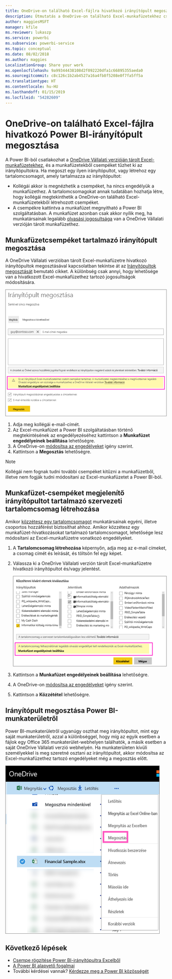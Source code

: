 ```yaml
---
title: OneDrive-on található Excel-fájlra hivatkozó irányítópult megosztása ‒ Power BI
description: Útmutatás a OneDrive-on található Excel-munkafüzetekhez csatlakozó, a munkafüzetből kitűzött csempéket tartalmazó irányítópultok megosztásához.
author: maggiesMSFT
manager: kfile
ms.reviewer: lukaszp
ms.service: powerbi
ms.subservice: powerbi-service
ms.topic: conceptual
ms.date: 08/02/2018
ms.author: maggies
LocalizationGroup: Share your work
ms.openlocfilehash: 9a99344438108d2f092220dfa1c66895355aeda0
ms.sourcegitcommit: c8c126c1b2ab4527a16a4fb8f5208e0f7fa5ff5a
ms.translationtype: HT
ms.contentlocale: hu-HU
ms.lasthandoff: 01/15/2019
ms.locfileid: "54282609"
---
```

# <a name="share-a-power-bi-dashboard-that-links-to-an-excel-file-in-onedrive"></a>OneDrive-on található Excel-fájlra hivatkozó Power BI-irányítópult megosztása
A Power BI-ból csatlakozhat a [OneDrive Vállalati verzióján tárolt Excel-munkafüzetekhez](service-excel-workbook-files.md), és a munkafüzetekből csempéket tűzhet ki az irányítópultokra. Ha megoszt egy ilyen irányítópultot, vagy létrehoz egy tartalomcsomagot, amely tartalmazza az irányítópultot:

* Kollégái akkor is megnézhetik a csempéket, ha nincs engedélyük a munkafüzethez. A tartalomcsomagokat annak tudatában hozhatja létre, hogy kollégái megtekinthetik a OneDrive-on található Excel-munkafüzetekből létrehozott csempéket.
* A csempékre kattintva a munkafüzet megnyitható a Power BI szolgáltatásban. A munkafüzet azonban csak akkor nyílik meg, ha munkatársainak legalább [olvasási jogosultsága](https://support.office.com/article/Share-documents-or-folders-in-Office-365-1fe37332-0f9a-4719-970e-d2578da4941c) van a OneDrive Vállalati verzióján tárolt munkafüzethez.

## <a name="share-a-dashboard-that-contains-workbook-tiles"></a>Munkafüzetcsempéket tartalmazó irányítópult megosztása
A OneDrive Vállalati verzióban tárolt Excel-munkafüzetre hivatkozó irányítópultok megosztásával kapcsolatban tekintse át az [Irányítópultok megosztását](service-share-dashboards.md) bemutató cikket. A különbség csak annyi, hogy lehetősége van a hivatkozott Excel-munkafüzethez tartozó jogosultságok módosítására.

  ![Irányítópult megosztása párbeszédpanel](media/service-share-dashboard-that-links-to-excel-onedrive/pbi_share_workbk.png)

1. Adja meg kollégái e-mail-címét.
2. Az Excel-munkafüzet a Power BI szolgáltatásban történő megtekintésének az engedélyezéséhez kattintson a **Munkafüzet engedélyeinek beállítása** lehetőségre.
3. A OneDrive-on [módosítsa az engedélyeket](https://support.office.com/article/Share-files-and-folders-and-change-permissions-9fcc2f7d-de0c-4cec-93b0-a82024800c07) igény szerint.
4. Kattintson a **Megosztás** lehetőségre.

>[!NOTE]
>Kollégái nem fognak tudni további csempéket kitűzni a munkafüzetből, illetve nem fogják tudni módosítani az Excel-munkafüzetet a Power BI-ból.
> 
> 

## <a name="create-an-organizational-content-pack-with-a-dashboard-that-contains-workbook-tiles"></a>Munkafüzet-csempéket megjelenítő irányítópultot tartalmazó szervezeti tartalomcsomag létrehozása
Amikor [közzétesz egy tartalomcsomagot](service-organizational-content-pack-create-and-publish.md) munkatársainak egyéni, illetve csoportos hozzáférést biztosíthat ahhoz. Amikor közzétesz egy munkafüzet-hivatkozásokat tartalmazó tartalomcsomagot, lehetősége lesz módosítani az Excel-munkafüzetre vonatkozó engedélyeket.

1. A **Tartalomcsomag létrehozása** képernyőn, adja meg az e-mail címeket, a csomag címét és leírását, és töltsön fel egy képet.
2. Válassza ki a OneDrive Vállalati verzión tárolt Excel-munkafüzetre hivatkozó irányítópultot és/vagy jelentést.
   
    ![Excel-munkafüzet egy tartalomcsomagban](media/service-share-dashboard-that-links-to-excel-onedrive/pbi_contpack_workbk.png)
3. Kattintson a **Munkafüzet engedélyeinek beállítása** lehetőségre.
4. A OneDrive-on [módosítsa az engedélyeket](https://support.office.com/article/Share-files-and-folders-and-change-permissions-9fcc2f7d-de0c-4cec-93b0-a82024800c07) igény szerint.
5. Kattintson a **Közzététel** lehetőségre.

## <a name="share-a-dashboard-from-a-power-bi-workspace"></a>Irányítópult megosztása Power BI-munkaterületről
Power BI-munkaterületről ugyanúgy oszthat meg irányítópultot, mint egy saját munkaterületről, azzal a különbséggel, hogy míg az egyik esetben a fájlok egy Office 365 munkaterület-webhelyen találhatók, a másik esetben a saját OneDrive Vállalati verzió webhelyén. Ha munkaterületen kívüli személyekkel is meg szeretné osztani az irányítópultot, akkor módosítsa az Excel-munkafüzethez tartozó engedélyeket még a megosztás előtt.

![Megosztás OneDrive-ról](media/service-share-dashboard-that-links-to-excel-onedrive/pbi_onedriveshare.png)

## <a name="next-steps"></a>Következő lépések
* [Csempe rögzítése Power BI-irányítópultra Excelből](service-dashboard-pin-tile-from-excel.md)
* [A Power BI alapvető fogalmai](consumer/end-user-basic-concepts.md)
* További kérdései vannak? [Kérdezze meg a Power BI közösségét](http://community.powerbi.com/)

